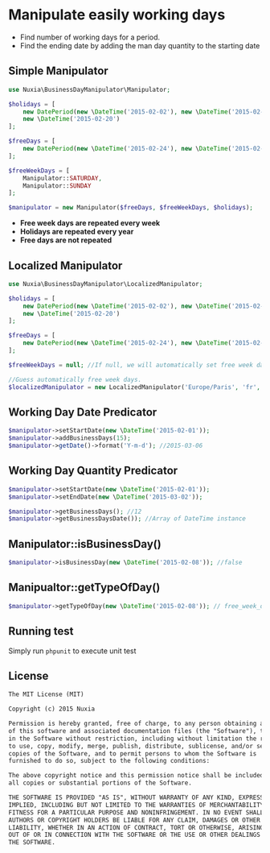 # Manipulate easily working days

* Find number of working days for a period.
* Find the ending date by adding the man day quantity to the starting date

## Simple Manipulator
```php
use Nuxia\BusinessDayManipulator\Manipulator;

$holidays = [
    new DatePeriod(new \DateTime('2015-02-02'), new \DateTime('2015-02-06')),
    new \DateTime('2015-02-20')
];

$freeDays = [
    new DatePeriod(new \DateTime('2015-02-24'), new \DateTime('2015-02-27'))
];

$freeWeekDays = [
    Manipulator::SATURDAY,
    Manipulator::SUNDAY
];

$manipulator = new Manipulator($freeDays, $freeWeekDays, $holidays);
```

- **Free week days are repeated every week**
- **Holidays are repeated every year**
- **Free days are not repeated**

## Localized Manipulator

```php
use Nuxia\BusinessDayManipulator\LocalizedManipulator;

$holidays = [
    new DatePeriod(new \DateTime('2015-02-02'), new \DateTime('2015-02-06')),
    new \DateTime('2015-02-20')
];

$freeDays = [
    new DatePeriod(new \DateTime('2015-02-24'), new \DateTime('2015-02-27'))
];

$freeWeekDays = null; //If null, we will automatically set free week days from the locale.

//Guess automatically free week days.
$localizedManipulator = new LocalizedManipulator('Europe/Paris', 'fr', $freeDays, $freeWeekDay, $holidays);
```

## Working Day Date Predicator

```php
$manipulator->setStartDate(new \DateTime('2015-02-01'));
$manipulator->addBusinessDays(15);
$manipulator->getDate()->format('Y-m-d'); //2015-03-06
```

## Working Day Quantity Predicator
```php
$manipulator->setStartDate(new \DateTime('2015-02-01'));
$manipulator->setEndDate(new \DateTime('2015-03-02'));

$manipulator->getBusinessDays(); //12
$manipulator->getBusinessDaysDate()); //Array of DateTime instance
```

## Manipulator::isBusinessDay()
```php
$manipulator->isBusinessDay(new \DateTime('2015-02-08')); //false
```

## Manipualtor::getTypeOfDay()
```php
$manipulator->getTypeOfDay(new \DateTime('2015-02-08')); // free_week_day
```
## Running test

Simply run `phpunit` to execute unit test

## License
```txt
The MIT License (MIT)

Copyright (c) 2015 Nuxia

Permission is hereby granted, free of charge, to any person obtaining a copy
of this software and associated documentation files (the "Software"), to deal
in the Software without restriction, including without limitation the rights
to use, copy, modify, merge, publish, distribute, sublicense, and/or sell
copies of the Software, and to permit persons to whom the Software is
furnished to do so, subject to the following conditions:

The above copyright notice and this permission notice shall be included in
all copies or substantial portions of the Software.

THE SOFTWARE IS PROVIDED "AS IS", WITHOUT WARRANTY OF ANY KIND, EXPRESS OR
IMPLIED, INCLUDING BUT NOT LIMITED TO THE WARRANTIES OF MERCHANTABILITY,
FITNESS FOR A PARTICULAR PURPOSE AND NONINFRINGEMENT. IN NO EVENT SHALL THE
AUTHORS OR COPYRIGHT HOLDERS BE LIABLE FOR ANY CLAIM, DAMAGES OR OTHER
LIABILITY, WHETHER IN AN ACTION OF CONTRACT, TORT OR OTHERWISE, ARISING FROM,
OUT OF OR IN CONNECTION WITH THE SOFTWARE OR THE USE OR OTHER DEALINGS IN
THE SOFTWARE.
```